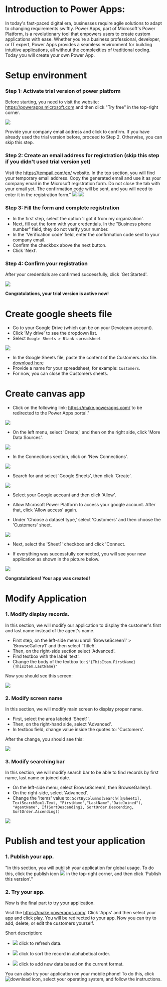 # Introduction to Power Apps:

In today's fast-paced digital era, businesses require agile solutions to adapt to changing requirements swiftly. Power Apps, part of Microsoft's Power Platform, is a revolutionary tool that empowers users to create custom applications with ease. Whether you're a business professional, developer, or IT expert, Power Apps provides a seamless environment for building intuitive applications, all without the complexities of traditional coding. Today you will create your own Power App.

# Setup environment

### Step 1: Activate trial version of power platform

Before starting, you need to visit the website: <https://powerapps.microsoft.com> and then click "Try free" in the top-right corner. 


![](/docs/assets/images/register_trial.jpg)

Provide your company email address and click to confirm. If you have already used the trial version before, proceed to Step 2. Otherwise, you can skip this step.


### Step 2: Create an email address for registration (skip this step if you didn't used trial version yet)

Visit the <https://tempail.com/en/> website. In the top section, you will find your temporary email address. Copy the generated email and use it as your company email in the Microsoft registration form. Do not close the tab with your email yet. The confirmation code will be sent, and you will need to enter it in the registration form."
![](/docs/assets/images/temp_email.jpg)
![](/docs/assets/images/pass_the_email.jpg)

### Step 3: Fill the form and complete registration

- In the first step, select the option 'I got it from my organization'. 
- Next, fill out the form with your credentials. In the "Business phone number" field, they do not verify your number.
- In the 'Verification code' field, enter the confirmation code sent to your company email.
- Confirm the checkbox above the next button.
- Click 'Next'.

### Step 4: Confirm your registration

After your credentials are confirmed successfully, click 'Get Started'.

![](/docs/assets/images/confirmation.jpg)


<b>Congratulations, your trial version is active now!</b>

# Create google sheets file

- Go to your Google Drive (which can be on your Devoteam account).
- Click  'My drive' to see the dropdown list.
- Select ``Google Sheets > Blank spreadsheet ``

![](/docs/assets/images/google_drive_create_new.jpg)

- In the Google Sheets file, paste the content of the Customers.xlsx file. [download here](https://drive.google.com/uc?export=download&id=1gH9oSYCVmKRi17muxD4Zy-KgqJwfSmhC)
- Provide a name for your spreadsheet, for example: ``Customers``.
- For now, you can close the Customers sheets.



# Create canvas app

- Click on the following link: <https://make.powerapps.com/> to be redirected to the Power Apps portal." 

![](/docs/assets/images/powerapp_portal.jpg)

- On the left menu, select 'Create,' and then on the right side, click 'More Data Sources'.

![](/docs/assets/images/more_data_sources.jpg)

- In the Connections section, click on 'New Connections'.

![](/docs/assets/images/new_connections.jpg)


- Search for and select 'Google Sheets', then click 'Create'.

![](/docs/assets/images/connector_create.jpg)


- Select your Google account and then click 'Allow'.

- Allow Microsoft Power Platform to access your google account. After that, click 'Allow access' again.

- Under 'Choose a dataset type,' select 'Customers' and then choose the 'Customers' sheet.

![](/docs/assets/images/customers_dataset.jpg)

- Next, select the 'Sheet1' checkbox and click 'Connect.

- If everything was successfully connected, you will see your new application as shown in the picture below.

![](/docs/assets/images/application_created.jpg)

<b>Congratulations! Your app was created! </b>

# Modify Application

### 1. Modify display records.

In this section, we will modify our application to display the customer's first and last name instead of the agent's name.

- First step, on the left-side menu unroll 'BrowseScreen1' > 'BrowseGallery1' and then select 'Title5'.
- Then, on the right-side section select 'Advanced'.
- Find textbox with the label 'text'.
- Change the body of the textbox to: ``$"{ThisItem.FirstName} {ThisItem.LastName}"``

Now you should see this screen:

![](/docs/assets/images/change_name.jpg)

### 2. Modify screen name

In this section, we will modify main screen to display proper name.

- First, select the area labeled 'Sheet1'.
- Then, on the right-hand side, select 'Advanced'.
- In textbox field, change value inside the quotes to: 'Customers'.

After the change, you should see this:

![](/docs/assets/images/edit_screen_name.jpg)

### 3. Modify searching bar

In this section, we will modify search bar to be able to find records by first name, last name or joined date.

- On the left-side menu, select BrowseScreen1, then BrowseGallery1.
- On the right-side, select 'Advanced'.
- Change the 'Items' value to: ``SortByColumns(Search([@Sheet1], TextSearchBox1.Text, "FirstName","LastName","DateJoined"), "AgentName", If(SortDescending1, SortOrder.Descending, SortOrder.Ascending))``

![](/docs/assets/images/change_search_option.jpg)

# Publish and test your application

### 1. Publish your app.

"In this section, you will publish your application for global usage. To do this, click the  publish icon ![](/docs/assets/images/publish_icon.jpg) in the top-right corner, and then click 'Publish this version'."


### 2. Try your app.

Now is the final part to try your application.

Visit the <https://make.powerapps.com/>. Click 'Apps' and then select your app and click play. You will be redirected to your app. Now you can try to add, delete, or edit the customers yourself.

Short description:

- ![](/docs/assets/images/refresh_icon.jpg)  click to refresh data.

- ![](/docs/assets/images/sort_icon.jpg)  click to sort the record in alphabetical order.

- ![](/docs/assets/images/add_icon.jpg)   click to add new data based on the current format.


You can also try your application on your mobile phone! To do this, click ![download icon](/docs/assets/images/download_icon.jpg), select your operating system, and follow the instructions.